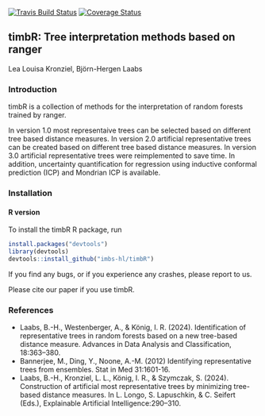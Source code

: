 [![Travis Build Status](https://travis-ci.org/imbs-hl/timbR.svg?branch=master)](https://travis-ci.org/github/imbs-hl/timbR)
[![Coverage Status](https://coveralls.io/repos/github/imbs-hl/timbR/badge.svg?branch=master)](https://coveralls.io/github/imbs-hl/timbR?branch=master)
<!---![CRAN Downloads month](http://cranlogs.r-pkg.org/badges/ranger?color=brightgreen)
![CRAN Downloads overall](http://cranlogs.r-pkg.org/badges/grand-total/ranger?color=brightgreen) --->
## timbR: Tree interpretation methods based on ranger
Lea Louisa Kronziel, Björn-Hergen Laabs

### Introduction
timbR is a collection of methods for the interpretation of random forests trained by ranger. 

In version 1.0 most representaive trees can be selected based on different tree based distance measures.
In version 2.0 artificial representative trees can be created based on different tree based distance measures. 
In version 3.0 artificial representative trees were reimplemented to save time. In addition, uncertainty quantification for regression using inductive conformal prediction (ICP) and Mondrian ICP is available. 



### Installation
#### R version
To install the timbR R package, run

```R
install.packages("devtools")
library(devtools)
devtools::install_github("imbs-hl/timbR")
```

If you find any bugs, or if you experience any crashes, please report to us.

Please cite our paper if you use timbR.

### References
* Laabs, B.-H., Westenberger, A., & König, I. R. (2024). Identification of representative trees in random forests based on a new tree-based distance measure. Advances in Data Analysis and Classification, 18:363–380. 
* Bannerjee, M., Ding, Y., Noone, A.-M. (2012) Identifying representative trees from ensembles. Stat in Med 31:1601-16.
* Laabs, B.-H., Kronziel, L. L., König, I. R., & Szymczak, S. (2024). Construction of artificial most representative trees by minimizing tree-based distance measures. In L. Longo, S. Lapuschkin, & C. Seifert (Eds.), Explainable Artificial Intelligence:290–310.
